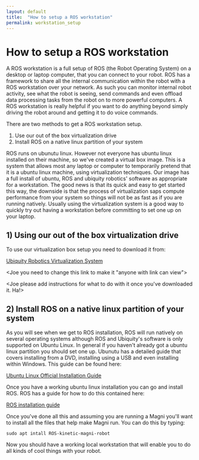 ```yaml
---
layout: default
title:  "How to setup a ROS workstation"
permalink: workstation_setup
---
```


# How to setup a ROS workstation

A ROS workstation is a full setup of ROS (the Robot Operating System) on a desktop or laptop computer, that you can connect to your robot. ROS has a framework to share all the internal communication within the robot with a ROS workstation over your network. As such you can monitor internal robot activity, see what the robot is seeing, send commands and even offload data processing tasks from the robot on to more powerful computers. A ROS workstation is really helpful if you want to do anything beyond simply driving the robot around and getting it to do voice commands.

There are two methods to get a ROS workstation setup.

1) Use our out of the box virtualization drive
2) Install ROS on a native linux partition of your system

ROS runs on ubunutu linux. However not everyone has ubuntu linux installed on  their machine, so we've created a virtual box image. This is a system that allows most any laptop or computer to temporarily pretend that it is a ubuntu linux machine, using virtualization techniques. Our image has a full install of ubuntu, ROS and ubiquity robotics' software as appropriate for a workstation. The good news is that its quick and easy to get started this way, the downside is that the process of virtualization saps compute performance from your system so things will not be as fast as if you are running natively. Usually using the virtualization system is a good way to quickly try out having a workstation before committing to set one up on your laptop.

## 1) Using our out of the box virtualization drive

To use our virtualization box setup you need to download it from:

[Ubiquity Robotics Virtualization System](https://drive.google.com/drive/folders/0B1zeRbBVLXhzZ0Q1TkxtbUxIcEU)

<Joe you need to change this link to make it "anyone with link can view">

<Joe please add instructions for what to do with it once you've downloaded it. Ha!>

## 2) Install ROS on a native linux partition of your system

As you will see when we get to ROS installation, ROS will run natively on several operating systems although ROS and Ubiquity's software is only supported on Ubuntu Linux. In general if you haven't already got a ubuntu linux partition you should set one up. Ubunutu has a detailed guide that covers installing from a DVD, installing using a USB and even installing within Windows. This guide can be found here:

[Ubuntu Linux Official Installation Guide](https://help.ubuntu.com/community/Installation)

Once you have a working ubuntu linux installation you can go and install ROS. ROS has a guide for how to do this contained here:

[ROS installation guide](http://wiki.ros.org/kinetic/Installation)

Once you've done all this and assuming you are running a Magni you'll want to install all the files that help make Magni run. You can do this by typing:

`sudo apt intall ROS-kinetic-magni-robot`

Now you should have a working local workstation that will enable you to do all kinds of cool things with your robot.
